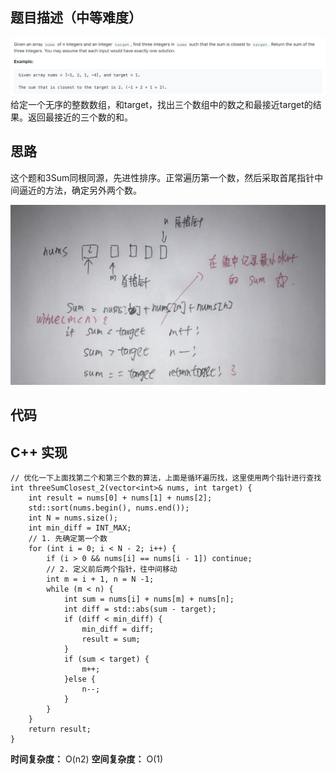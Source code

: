 ## 题目描述（中等难度）
![](/assets/016-1.jpg)
给定一个无序的整数数组，和target，找出三个数组中的数之和最接近target的结果。返回最接近的三个数的和。

## 思路
这个题和3Sum同根同源，先进性排序。正常遍历第一个数，然后采取首尾指针中间逼近的方法，确定另外两个数。

![](/assets/016-2.jpg)

## 代码
## C++ 实现
```
// 优化一下上面找第二个和第三个数的算法，上面是循环遍历找，这里使用两个指针进行查找
int threeSumClosest_2(vector<int>& nums, int target) {
    int result = nums[0] + nums[1] + nums[2];
    std::sort(nums.begin(), nums.end());
    int N = nums.size();
    int min_diff = INT_MAX;
    // 1. 先确定第一个数
    for (int i = 0; i < N - 2; i++) {
        if (i > 0 && nums[i] == nums[i - 1]) continue;
        // 2. 定义前后两个指针，往中间移动
        int m = i + 1, n = N -1;
        while (m < n) {
            int sum = nums[i] + nums[m] + nums[n];
            int diff = std::abs(sum - target);
            if (diff < min_diff) {
                min_diff = diff;
                result = sum;
            }
            if (sum < target) {
                m++;
            }else {
                n--;
            }
        }
    }
    return result;
}
```
**时间复杂度：** O(n2)
**空间复杂度：** O(1) 
